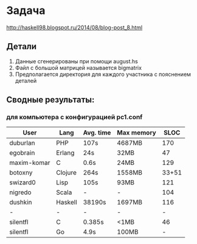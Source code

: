 # Задача
http://haskell98.blogspot.ru/2014/08/blog-post_8.html

## Детали

1. Данные сгенерированы при помощи august.hs
2. Файл с большой матрицей называется bigmatrix
3. Предполагается директория для каждого участника с пояснением деталей


## Сводные результаты:

### для компьютера с конфигурацией pc1.conf

| User        | Lang    | Avg. time | Max memory | SLOC  |
|-------------|---------|-----------|------------|-------|
| duburlan    | PHP     | 107s      | 4687MB     | 170   |
| egobrain    | Erlang  | 24s       | 32MB       | 47    |
| maxim-komar | C       | 0.6s      | 24MB       | 129   |
| botoxny     | Clojure | 264s      | 1558MB     | 33+51 |
| swizard0    | Lisp    | 105s      | 93MB       | 121   |
| nigredo     | Scala   | -         | -          | 104   |
| dushkin     | Haskell | 38190s    | 1697MB     | 116   |
| -           | -       | -         | -          | -     |
| silentfl    | C       | 0.385s    | <1MB       | 46    |
| silentfl    | Go      | 4.9s      | 100MB      | -     | 
